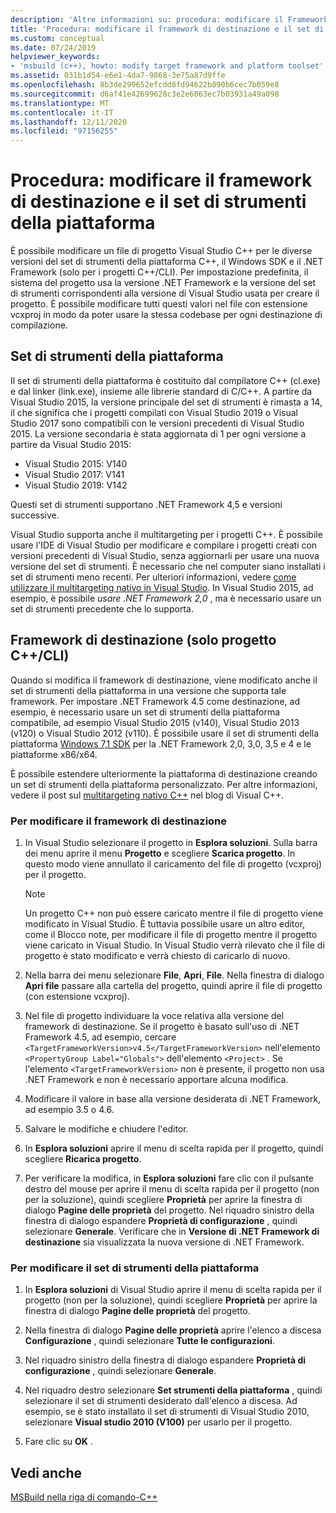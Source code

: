 ```yaml
---
description: 'Altre informazioni su: procedura: modificare il Framework di destinazione e il set di strumenti della piattaforma'
title: 'Procedura: modificare il framework di destinazione e il set di strumenti della piattaforma'
ms.custom: conceptual
ms.date: 07/24/2019
helpviewer_keywords:
- 'msbuild (c++), howto: modify target framework and platform toolset'
ms.assetid: 031b1d54-e6e1-4da7-9868-3e75a87d9ffe
ms.openlocfilehash: 8b3de299652efcdd8fd94622b890b6cec7b059e8
ms.sourcegitcommit: d6af41e42699628c3e2e6063ec7b03931a49a098
ms.translationtype: MT
ms.contentlocale: it-IT
ms.lasthandoff: 12/11/2020
ms.locfileid: "97156255"
---
```

# <a name="how-to-modify-the-target-framework-and-platform-toolset"></a>Procedura: modificare il framework di destinazione e il set di strumenti della piattaforma

È possibile modificare un file di progetto Visual Studio C++ per le diverse versioni del set di strumenti della piattaforma C++, il Windows SDK e il .NET Framework (solo per i progetti C++/CLI). Per impostazione predefinita, il sistema del progetto usa la versione .NET Framework e la versione del set di strumenti corrispondenti alla versione di Visual Studio usata per creare il progetto. È possibile modificare tutti questi valori nel file con estensione vcxproj in modo da poter usare la stessa codebase per ogni destinazione di compilazione.

## <a name="platform-toolset"></a>Set di strumenti della piattaforma

Il set di strumenti della piattaforma è costituito dal compilatore C++ (cl.exe) e dal linker (link.exe), insieme alle librerie standard di C/C++. A partire da Visual Studio 2015, la versione principale del set di strumenti è rimasta a 14, il che significa che i progetti compilati con Visual Studio 2019 o Visual Studio 2017 sono compatibili con le versioni precedenti di Visual Studio 2015. La versione secondaria è stata aggiornata di 1 per ogni versione a partire da Visual Studio 2015:

- Visual Studio 2015: V140
- Visual Studio 2017: V141
- Visual Studio 2019: V142

Questi set di strumenti supportano .NET Framework 4,5 e versioni successive.

Visual Studio supporta anche il multitargeting per i progetti C++. È possibile usare l'IDE di Visual Studio per modificare e compilare i progetti creati con versioni precedenti di Visual Studio, senza aggiornarli per usare una nuova versione del set di strumenti. È necessario che nel computer siano installati i set di strumenti meno recenti. Per ulteriori informazioni, vedere [come utilizzare il multitargeting nativo in Visual Studio](../porting/use-native-multi-targeting.md). In Visual Studio 2015, ad esempio, è possibile *usare .NET Framework 2,0* , ma è necessario usare un set di strumenti precedente che lo supporta.

## <a name="target-framework-ccli-project-only"></a>Framework di destinazione (solo progetto C++/CLI)

Quando si modifica il framework di destinazione, viene modificato anche il set di strumenti della piattaforma in una versione che supporta tale framework. Per impostare .NET Framework 4.5 come destinazione, ad esempio, è necessario usare un set di strumenti della piattaforma compatibile, ad esempio Visual Studio 2015 (v140), Visual Studio 2013 (v120) o Visual Studio 2012 (v110). È possibile usare il set di strumenti della piattaforma [Windows 7,1 SDK](https://www.microsoft.com/download/details.aspx?id=8279) per la .NET Framework 2,0, 3,0, 3,5 e 4 e le piattaforme x86/x64.

È possibile estendere ulteriormente la piattaforma di destinazione creando un set di strumenti della piattaforma personalizzato. Per altre informazioni, vedere il post sul [multitargeting nativo C++](https://devblogs.microsoft.com/cppblog/c-native-multi-targeting/) nel blog di Visual C++.

### <a name="to-change-the-target-framework"></a>Per modificare il framework di destinazione

1. In Visual Studio selezionare il progetto in **Esplora soluzioni**. Sulla barra dei menu aprire il menu **Progetto** e scegliere **Scarica progetto**. In questo modo viene annullato il caricamento del file di progetto (vcxproj) per il progetto.

   > [!NOTE]
   >  Un progetto C++ non può essere caricato mentre il file di progetto viene modificato in Visual Studio. È tuttavia possibile usare un altro editor, come il Blocco note, per modificare il file di progetto mentre il progetto viene caricato in Visual Studio. In Visual Studio verrà rilevato che il file di progetto è stato modificato e verrà chiesto di caricarlo di nuovo.

1. Nella barra dei menu selezionare **File**, **Apri**, **File**. Nella finestra di dialogo **Apri file** passare alla cartella del progetto, quindi aprire il file di progetto (con estensione vcxproj).

1. Nel file di progetto individuare la voce relativa alla versione del framework di destinazione. Se il progetto è basato sull'uso di .NET Framework 4.5, ad esempio, cercare `<TargetFrameworkVersion>v4.5</TargetFrameworkVersion>` nell'elemento `<PropertyGroup Label="Globals">` dell'elemento `<Project>` . Se l'elemento `<TargetFrameworkVersion>` non è presente, il progetto non usa .NET Framework e non è necessario apportare alcuna modifica.

1. Modificare il valore in base alla versione desiderata di .NET Framework, ad esempio 3.5 o 4.6.

1. Salvare le modifiche e chiudere l'editor.

1. In **Esplora soluzioni** aprire il menu di scelta rapida per il progetto, quindi scegliere **Ricarica progetto**.

1. Per verificare la modifica, in **Esplora soluzioni** fare clic con il pulsante destro del mouse per aprire il menu di scelta rapida per il progetto (non per la soluzione), quindi scegliere **Proprietà** per aprire la finestra di dialogo **Pagine delle proprietà** del progetto. Nel riquadro sinistro della finestra di dialogo espandere **Proprietà di configurazione** , quindi selezionare **Generale**. Verificare che in **Versione di .NET Framework di destinazione** sia visualizzata la nuova versione di .NET Framework.

### <a name="to-change-the-platform-toolset"></a>Per modificare il set di strumenti della piattaforma

1. In **Esplora soluzioni** di Visual Studio aprire il menu di scelta rapida per il progetto (non per la soluzione), quindi scegliere **Proprietà** per aprire la finestra di dialogo **Pagine delle proprietà** del progetto.

1. Nella finestra di dialogo **Pagine delle proprietà** aprire l'elenco a discesa **Configurazione** , quindi selezionare **Tutte le configurazioni**.

1. Nel riquadro sinistro della finestra di dialogo espandere **Proprietà di configurazione** , quindi selezionare **Generale**.

1. Nel riquadro destro selezionare **Set strumenti della piattaforma** , quindi selezionare il set di strumenti desiderato dall'elenco a discesa. Ad esempio, se è stato installato il set di strumenti di Visual Studio 2010, selezionare **Visual studio 2010 (V100)** per usarlo per il progetto.

1. Fare clic su **OK** .

## <a name="see-also"></a>Vedi anche

[MSBuild nella riga di comando-C++](msbuild-visual-cpp.md)
